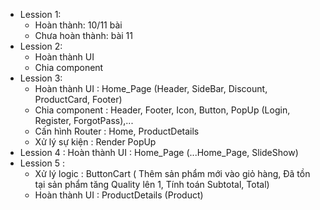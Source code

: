 -   Lession 1:
    -   Hoàn thành: 10/11 bài
    -   Chưa hoàn thành: bài 11
-   Lession 2:
    -   Hoàn thành UI
    -   Chia component
-   Lession 3:
    -   Hoàn thành UI : Home_Page (Header, SideBar, Discount, ProductCard, Footer)
    -   Chia component : Header, Footer, Icon, Button, PopUp (Login, Register, ForgotPass),...
    -   Cấn hình Router : Home, ProductDetails
    -   Xử lý sự kiện : Render PopUp
-   Lession 4 : Hoàn thành UI : Home_Page (...Home_Page, SlideShow)
-   Lession 5 :
    -   Xử lý logic : ButtonCart ( Thêm sản phẩm mới vào giỏ hàng, Đã tồn tại sản phẩm tăng Quality lên 1, Tính toán Subtotal, Total)
    -   Hoàn thành UI : ProductDetails (Product)
